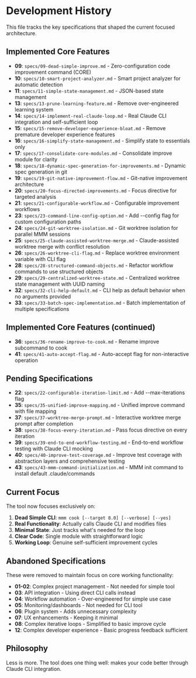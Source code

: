 # Development History

This file tracks the key specifications that shaped the current focused architecture.

## Implemented Core Features
- **09**: `specs/09-dead-simple-improve.md` - Zero-configuration code improvement command (CORE)
- **10**: `specs/10-smart-project-analyzer.md` - Smart project analyzer for automatic detection
- **11**: `specs/11-simple-state-management.md` - JSON-based state management  
- **13**: `specs/13-prune-learning-feature.md` - Remove over-engineered learning system
- **14**: `specs/14-implement-real-claude-loop.md` - Real Claude CLI integration and self-sufficient loop
- **15**: `specs/15-remove-developer-experience-bloat.md` - Remove premature developer experience features
- **16**: `specs/16-simplify-state-management.md` - Simplify state to essentials only
- **17**: `specs/17-consolidate-core-modules.md` - Consolidate improve module for clarity
- **18**: `specs/18-dynamic-spec-generation-for-improvements.md` - Dynamic spec generation in git
- **19**: `specs/19-git-native-improvement-flow.md` - Git-native improvement architecture
- **20**: `specs/20-focus-directed-improvements.md` - Focus directive for targeted analysis
- **21**: `specs/21-configurable-workflow.md` - Configurable improvement workflows
- **23**: `specs/23-command-line-config-option.md` - Add --config flag for custom configuration paths
- **24**: `specs/24-git-worktree-isolation.md` - Git worktree isolation for parallel MMM sessions
- **25**: `specs/25-claude-assisted-worktree-merge.md` - Claude-assisted worktree merge with conflict resolution
- **26**: `specs/26-worktree-cli-flag.md` - Replace worktree environment variable with CLI flag
- **28**: `specs/28-structured-command-objects.md` - Refactor workflow commands to use structured objects
- **29**: `specs/29-centralized-worktree-state.md` - Centralized worktree state management with UUID naming
- **32**: `specs/32-cli-help-default.md` - CLI help as default behavior when no arguments provided
- **33**: `specs/33-batch-spec-implementation.md` - Batch implementation of multiple specifications

## Implemented Core Features (continued)
- **36**: `specs/36-rename-improve-to-cook.md` - Rename improve subcommand to cook
- **41**: `specs/41-auto-accept-flag.md` - Auto-accept flag for non-interactive operation

## Pending Specifications
- **22**: `specs/22-configurable-iteration-limit.md` - Add --max-iterations flag
- **35**: `specs/35-unified-improve-mapping.md` - Unified improve command with file mapping
- **37**: `specs/37-worktree-merge-prompt.md` - Interactive worktree merge prompt after completion
- **38**: `specs/38-focus-every-iteration.md` - Pass focus directive on every iteration
- **39**: `specs/39-end-to-end-workflow-testing.md` - End-to-end workflow testing with Claude CLI mocking
- **40**: `specs/40-improve-test-coverage.md` - Improve test coverage with abstraction layers and comprehensive testing
- **43**: `specs/43-mmm-command-initialization.md` - MMM init command to install default .claude/commands

## Current Focus

The tool now focuses exclusively on:
1. **Dead Simple CLI**: `mmm cook [--target 8.0] [--verbose] [--yes]`
2. **Real Functionality**: Actually calls Claude CLI and modifies files
3. **Minimal State**: Just tracks what's needed for the loop
4. **Clear Code**: Single module with straightforward logic
5. **Working Loop**: Genuine self-sufficient improvement cycles

## Abandoned Specifications

These were removed to maintain focus on core working functionality:
- **01-02**: Complex project management - Not needed for simple tool
- **03**: API integration - Using direct CLI calls instead
- **04**: Workflow automation - Over-engineered for simple use case
- **05**: Monitoring/dashboards - Not needed for CLI tool
- **06**: Plugin system - Adds unnecessary complexity
- **07**: UX enhancements - Keeping it minimal
- **08**: Complex iterative loops - Simplified to basic improve cycle
- **12**: Complex developer experience - Basic progress feedback sufficient

## Philosophy

Less is more. The tool does one thing well: makes your code better through Claude CLI integration.